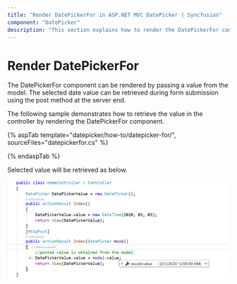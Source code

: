 ```yaml
---
title: "Render DatePickerFor in ASP.NET MVC DatePicker | Syncfusion"
component: "DatePicker"
description: "This section explains how to render the DatePickerFor component in ASP.NET MVC and retrieve the value in the controller."
---
```


# Render DatePickerFor

The DatePickerFor component can be rendered by passing a value from the model. The selected date value can be retrieved during form submission using the post method at the server end.

The following sample demonstrates how to retrieve the value in the controller by rendering the DatePickerFor component.

{% aspTab template="datepicker/how-to/datepicker-for/", sourceFiles="datepickerfor.cs" %}

{% endaspTab %}

Selected value will be retrieved as below.

![DatePickerFor Component in ASP.NET MVC](../images/asp-net-mvc-datepickerfor-value-post.png)
